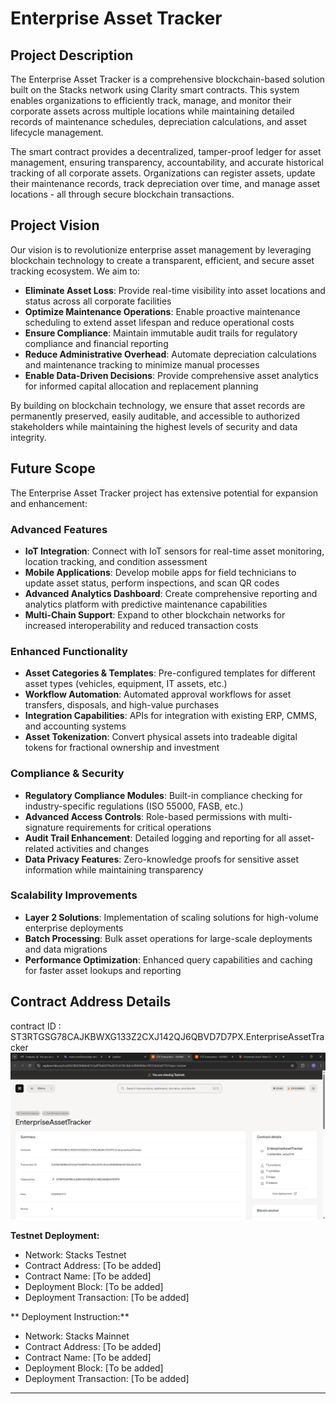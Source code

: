 # Enterprise Asset Tracker

## Project Description

The Enterprise Asset Tracker is a comprehensive blockchain-based solution built on the Stacks network using Clarity smart contracts. This system enables organizations to efficiently track, manage, and monitor their corporate assets across multiple locations while maintaining detailed records of maintenance schedules, depreciation calculations, and asset lifecycle management.

The smart contract provides a decentralized, tamper-proof ledger for asset management, ensuring transparency, accountability, and accurate historical tracking of all corporate assets. Organizations can register assets, update their maintenance records, track depreciation over time, and manage asset locations - all through secure blockchain transactions.

## Project Vision

Our vision is to revolutionize enterprise asset management by leveraging blockchain technology to create a transparent, efficient, and secure asset tracking ecosystem. We aim to:

- **Eliminate Asset Loss**: Provide real-time visibility into asset locations and status across all corporate facilities
- **Optimize Maintenance Operations**: Enable proactive maintenance scheduling to extend asset lifespan and reduce operational costs  
- **Ensure Compliance**: Maintain immutable audit trails for regulatory compliance and financial reporting
- **Reduce Administrative Overhead**: Automate depreciation calculations and maintenance tracking to minimize manual processes
- **Enable Data-Driven Decisions**: Provide comprehensive asset analytics for informed capital allocation and replacement planning

By building on blockchain technology, we ensure that asset records are permanently preserved, easily auditable, and accessible to authorized stakeholders while maintaining the highest levels of security and data integrity.

## Future Scope

The Enterprise Asset Tracker project has extensive potential for expansion and enhancement:

### Advanced Features
- **IoT Integration**: Connect with IoT sensors for real-time asset monitoring, location tracking, and condition assessment
- **Mobile Applications**: Develop mobile apps for field technicians to update asset status, perform inspections, and scan QR codes
- **Advanced Analytics Dashboard**: Create comprehensive reporting and analytics platform with predictive maintenance capabilities
- **Multi-Chain Support**: Expand to other blockchain networks for increased interoperability and reduced transaction costs

### Enhanced Functionality  
- **Asset Categories & Templates**: Pre-configured templates for different asset types (vehicles, equipment, IT assets, etc.)
- **Workflow Automation**: Automated approval workflows for asset transfers, disposals, and high-value purchases
- **Integration Capabilities**: APIs for integration with existing ERP, CMMS, and accounting systems
- **Asset Tokenization**: Convert physical assets into tradeable digital tokens for fractional ownership and investment

### Compliance & Security
- **Regulatory Compliance Modules**: Built-in compliance checking for industry-specific regulations (ISO 55000, FASB, etc.)
- **Advanced Access Controls**: Role-based permissions with multi-signature requirements for critical operations  
- **Audit Trail Enhancement**: Detailed logging and reporting for all asset-related activities and changes
- **Data Privacy Features**: Zero-knowledge proofs for sensitive asset information while maintaining transparency

### Scalability Improvements
- **Layer 2 Solutions**: Implementation of scaling solutions for high-volume enterprise deployments
- **Batch Processing**: Bulk asset operations for large-scale deployments and data migrations
- **Performance Optimization**: Enhanced query capabilities and caching for faster asset lookups and reporting

## Contract Address Details

contract ID : ST3RTGSG78CAJKBWXG133Z2CXJ142QJ6QBVD7D7PX.EnterpriseAssetTracker
![alt text](image.png)

**Testnet Deployment:**
- Network: Stacks Testnet
- Contract Address: [To be added]
- Contract Name: [To be added]
- Deployment Block: [To be added]
- Deployment Transaction: [To be added]

** Deployment Instruction:**
- Network: Stacks Mainnet  
- Contract Address: [To be added]
- Contract Name: [To be added]
- Deployment Block: [To be added]
- Deployment Transaction: [To be added]

---
